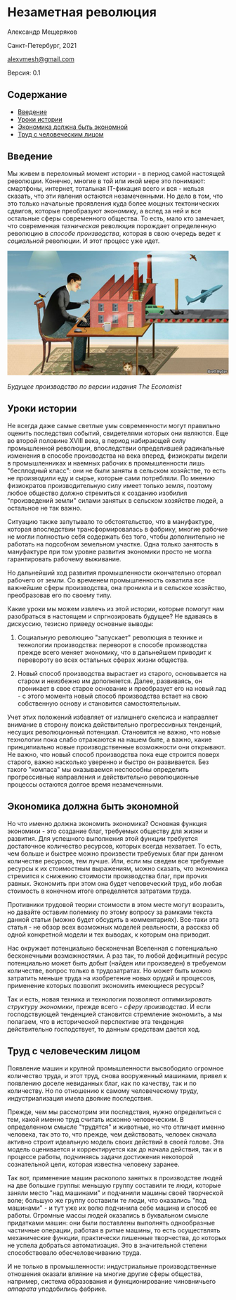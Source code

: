 # Незаметная революция

Александр Мещеряков

Санкт-Петербург, 2021

alexvmesh@gmail.com

Версия: 0.1

## Содержание

- [Введение](#введение)
- [Уроки истории](#уроки-истории)
- [Экономика должна быть экономной](#экономика-должна-быть-экономной)
- [Труд с человеческим лицом](#труд-с-человеческим-лицом)

## Введение 

Мы живем в переломный момент истории - в период самой настоящей революции. Конечно, многие в той или иной мере это понимают: смартфоны, интернет, тотальная IT-фикация всего и вся - нельзя сказать, что эти явления остаются незамеченными. Но дело в том, что это только начальные проявления куда более мощных тектонических сдвигов, которые преобразуют экономику, а вслед за ней и все остальные сферы современного общества. То есть, мало кто замечает, что современная *техническая* революция порождает определенную революцию в *способе производства*, которая в свою очередь ведет к *социальной* революции. И этот процесс уже идет.

![](hidden_revolution/third_industrial_revolution.jpg)

*Будущее производство по версии издания The Economist*

## Уроки истории

Не всегда даже самые светлые умы современности могут правильно оценить последствия событий, свидетелями которых они являются. Еще во второй половине XVIII века, в период набирающей силу промышленной революции, впоследствии определившей радикальные изменения в способе производства на века вперед, физиократы видели в промышленниках и наемных рабочих в промышленности лишь "бесплодный класс": они не были заняты в сельском хозяйстве, то есть не производили еду и сырье, которые сами потребляли. По мнению физиократов производительную силу имеет только земля, поэтому любое общество должно стремиться к созданию изобилия "произведений земли" силами занятых в сельском хозяйстве людей, а остальное не так важно.

Ситуацию также запутывало то обстоятельство, что в мануфактуре, которая впоследствии трансформировалась в фабрику, многие рабочие не могли полностью себя содержать без того, чтобы дополнительно не работать на подсобном земельном участке. Одна только занятость в мануфактуре при том уровне развития экономики просто не могла гарантировать рабочему выживание.

Но дальнейший ход развития промышленности окончательно оторвал рабочего от земли. Со временем промышленность охватила все важнейшие сферы производства, она проникла и в сельское хозяйство, преобразовав его по своему типу.

Какие уроки мы можем извлечь из этой истории, которые помогут нам разобраться в настоящем и спргнозировать будущее? Не вдаваясь в дискуссию, тезисно приведу основные выводы:

1. Социальную революцию "запускает" революция в технике и технологии производства: переворот в способе производства прежде всего меняет экономику, что в дальнейшем приводит к перевороту во всех остальных сферах жизни общества.

2. Новый способ производства вырастает из старого, основывается на старом и неизбежно им дополняется. Далее, развиваясь, он проникает в свое старое основание и преобразует его на новый лад - с этого момента новый способ производства встает на свою собственную основу и становится самостоятельным.

Учет этих положений избавляет от излишнего скепсиса и направляет внимание в сторону поиска действительно прогрессивных тенденций, несущих революционный потенциал. Становится не важно, что новые технологии пока слабо отражаются на нашем быте, а важно, какие принципиально новые производственные возможности они открывают. Не важно, что новый способ производства пока еще строится поверх старого, важно насколько уверенно и быстро он развивается. Без такого "компаса" мы оказываемся неспособны определить прогрессивные направления и действительно революционные процессы остаются долгое время незамеченными.

## Экономика должна быть экономной

Но что именно должна экономить экономика? Основная функция экономики - это создание благ, требуемых обществу для жизни и развития. Для успешного выполнения этой функции требуется достаточное количество ресурсов, которых всегда нехватает. То есть, чем больше и быстрее можно произвести требуемых благ при данном количестве ресурсов, тем лучше. Или, если мы сведем все требуемые ресурсы к их стоимостным выражениям, можно сказать, что экономика стремится к снижению стоимости производства благ, при прочих равных. Экономить при этом она будет человеческий труд, ибо любая стоимость в конечном итоге определяется затратами труда.

Противники трудовой теории стоимости в этом месте могут возразить, но давайте оставим полемику по этому вопросу за рамками текста данной статьи (можно будет обсудить в комментариях). Все-таки эта статья - не обзор всех возможных моделей реальности, а рассказ об одной конкретной модели и тех выводах, к которым она приводит.

Нас окружает потенциально бесконечная Вселенная с потенциально бесконечными возможностями. А раз так, то любой дефицитный ресурс потенциально может быть добыт (найден или произведен) в требуемом количестве, вопрос только в трудозатратах. Но может быть можно затратить меньше труда на изобретение новых орудий и процессов, применение которых позволит экономить имеющиеся ресурсы?

Так и есть, новая техника и технологии позволяют *оптимизировать структуру экономики*, прежде всего - *сферу производства*. И если господствующей тенденцией становится стремление экономить, а мы полагаем, что в исторической перспективе эта тенденция действительно господствует, то данным средствам дается ход.

## Труд с человеческим лицом

Появление машин и крупной промышленности высвободило огромное количество труда, и этот труд, снова вооруженный машинами, привел к появлению доселе невиданных благ, как по качеству, так и по количеству. Но по отношению к самому человеческому труду, индустриализация имела двоякие последствия.

Прежде, чем мы рассмотрим эти последствия, нужно определиться с тем, какой именно труд считать исконно человеческим. В определенном смысле "трудятся" и животные, но что отличает именно человека, так это то, что прежде, чем действовать, человек сначала активно строит идеальную модель своих действий в своей голове. Эта модель оценивается и корректируется как до начала действия, так и в процессе работы, подчиняясь задачи достижения некоторой сознательной цели, которая известна человеку заранее.

Так вот, применение машин раскололо занятых в производстве людей на две большие группы: меньшую группу составили те люди, которые заняли место "над машинами" и подчинили машины своей творческой воле; большую же группу составили те люди, что оказались "под машинами" - и тут уже их волю подчинила себе машина и способ ее работы. Огромные массы людей оказались в буквальном смысле придатками машин: они были поставлены выполнять однообразные частичные операции, работая в ритме машины, то есть осуществлять механические функции, практически лишенные творчества, до которых не успела добраться автоматизация. Это в значительной степени способствовало обесчеловечиванию труда.

И не только в промышленности: индустриальные производственные отношения оказали влияние на многие другие сферы общества, например, система образования и функционирование чиновничьего *аппарата* уподобились фабрике.

